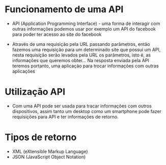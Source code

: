 # Funcionamento de uma API

* API (Application Programming Interface) - uma forma de interagir com outras informações
podemos usar por exemplo um API do facebook para poder ter acesso ao site do facebook

* Através de uma requisição pela URL passando parâmetros, então fazemos uma requisição para um determinado
site que possui um API, nesta requisição serão levados pela URL os parâmetros, isto é, as informações que 
queremos obter... Na resposta enviada pela API teremos portanto, uma aplicação para trocar informações com
outras aplicações

# Utilização API

* Com uma API pode ser usada para tracar informações com outros dispositivos, assim tanto um desktop como
um smartphone pode fazer requisições para API e ter informações de retorno.

# Tipos de retorno
* XML (eXtensible Markup Language)
* JSON (JavaScript Object Notation)